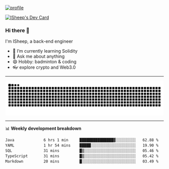[![profile](https://user-images.githubusercontent.com/54968314/208005045-e4b42f3b-833d-4242-bfcc-e764865553a2.svg)](https://www.calligrapher.ai/)

<a href="https://app.daily.dev/linziyang1106"><img src="https://api.daily.dev/devcards/v2/i4Spwx5Skx5FpTqWcwoit.png?r=kgx&type=wide" width="652" alt="ISheep's Dev Card"/></a>

### Hi there 🐏

I'm ISheep, a back-end engineer

- 🔭 I’m currently learning Solidity
- 💬 Ask me about anything
- 😄 Hobby: badminton & coding
- 👓 explore crypto and Web3.0

-------

![](https://raw.githubusercontent.com/ISheepp/ISheepp/output/github-contribution-grid-snake.svg)

-------

📊 **Weekly development breakdown**
<!--START_SECTION:waka-->

```txt
Java             6 hrs 1 min     ███████████████▓░░░░░░░░░   62.88 %
YAML             1 hr 54 mins    █████░░░░░░░░░░░░░░░░░░░░   19.90 %
SQL              31 mins         █▒░░░░░░░░░░░░░░░░░░░░░░░   05.46 %
TypeScript       31 mins         █▒░░░░░░░░░░░░░░░░░░░░░░░   05.42 %
Markdown         20 mins         █░░░░░░░░░░░░░░░░░░░░░░░░   03.49 %
```

<!--END_SECTION:waka-->
